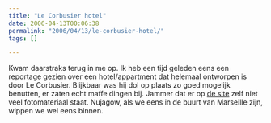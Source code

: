 ```yaml
---
title: "Le Corbusier hotel"
date: 2006-04-13T00:06:38
permalink: "2006/04/13/le-corbusier-hotel/"
tags: []

---
```

Kwam daarstraks terug in me op. Ik heb een tijd geleden eens een reportage gezien over een hotel/appartment dat helemaal ontworpen is door Le Corbusier. Blijkbaar was hij dol op plaats zo goed mogelijk benutten, er zaten echt maffe dingen bij. Jammer dat er op [de site](http://www.hotellecorbusier.com/ "http://www.hotellecorbusier.com/") zelf niet veel fotomateriaal staat. Nujagow, als we eens in de buurt van Marseille zijn, wippen we wel eens binnen.
